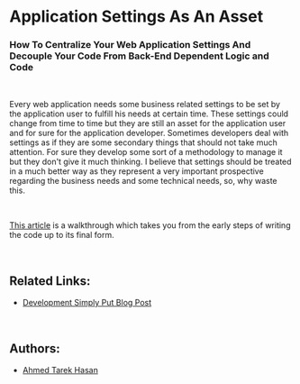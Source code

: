 # Application Settings As An Asset
### How To Centralize Your Web Application Settings And Decouple Your Code From Back-End Dependent Logic and Code

<br/>

Every web application needs some business related settings to be set by the application user to fulfill his needs at certain time. These settings could change from time to time but they are still an asset for the application user and for sure for the application developer. Sometimes developers deal with settings as if they are some secondary things that should not take much attention. For sure they develop some sort of a methodology to manage it but they don't give it much thinking. I believe that settings should be treated in a much better way as they represent a very important prospective regarding the business needs and some technical needs, so, why waste this.

<br/>

[This article](http://developmentsimplyput.blogspot.com/2013/04/how-to-centralize-your-web-application.html) is a walkthrough which takes you from the early steps of writing the code up to its final form.

<br/>

## Related Links:
* [Development Simply Put Blog Post](http://developmentsimplyput.blogspot.com/2013/04/how-to-centralize-your-web-application.html)

<br/>

## Authors:
* [Ahmed Tarek Hasan](https://linkedin.com/in/atarekhasan)

